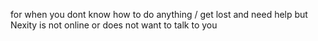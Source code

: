 for when you dont know how to do anything / get lost and need help but Nexity is not online or does not want to talk to you
